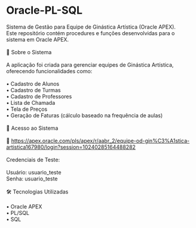 # Oracle-PL-SQL
Sistema de Gestão para Equipe de Ginástica Artística (Oracle APEX).
<br/>
Este repositório contém procedures e funções desenvolvidas para o sistema em Oracle APEX.
<br/>
<br/>
📌 Sobre o Sistema
<br/>
<br/>
A aplicação foi criada para gerenciar equipes de Ginástica Artística, oferecendo funcionalidades como:
<br/>
<br/>
• Cadastro de Alunos
<br/>
• Cadastro de Turmas
<br/>
• Cadastro de Professores
<br/>
• Lista de Chamada
<br/>
• Tela de Preços
<br/>
• Geração de Faturas (cálculo baseado na frequência de aulas)
<br/>
<br/>
🔗 Acesso ao Sistema
<br/>
<br/>
🔗 https://apex.oracle.com/pls/apex/r/aabr_2/equipe-od-gin%C3%A1stica-artistica167980/login?session=10240285164488282 
<br/>
<br/>
Credenciais de Teste:
<br/>
<br/>
Usuário: usuario_teste
<br/>
Senha: usuario_teste
<br/>
<br/>
🛠 Tecnologias Utilizadas
<br/>
<br/>
• Oracle APEX
<br/>
• PL/SQL
<br/>
• SQL